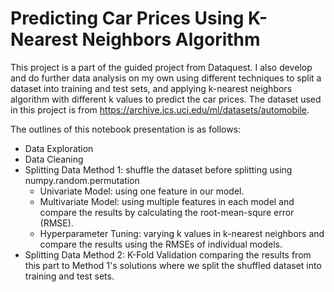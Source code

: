 
# Predicting Car Prices Using K-Nearest Neighbors Algorithm

This project is a part of the guided project from Dataquest. I also develop and do further data analysis on my own using different techniques to split a dataset into training and test sets, and applying k-nearest neighbors algorithm with different k values to predict the car prices. The dataset used in this project is from https://archive.ics.uci.edu/ml/datasets/automobile.

The outlines of this notebook presentation is as follows:

 - Data Exploration
 - Data Cleaning
 - Splitting Data Method 1: shuffle the dataset before splitting using numpy.random.permutation 
    - Univariate Model: using one feature in our model. 
    - Multivariate Model: using multiple features in each model and compare the results by calculating the root-mean-squre error (RMSE).
    - Hyperparameter Tuning: varying k values in k-nearest neighbors and compare the results using the RMSEs of individual models.
 - Splitting Data Method 2: K-Fold Validation
comparing the results from this part to Method 1's solutions where we split the shuffled dataset into training and test sets.

